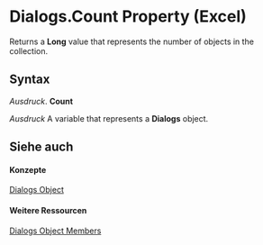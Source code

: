 
# Dialogs.Count Property (Excel)

Returns a  **Long** value that represents the number of objects in the collection.


## Syntax

 _Ausdruck_. **Count**

 _Ausdruck_ A variable that represents a **Dialogs** object.


## Siehe auch


#### Konzepte


[Dialogs Object](d1d54f0e-6057-92f5-4f4c-254c51e36040.md)
#### Weitere Ressourcen


[Dialogs Object Members](http://msdn.microsoft.com/library/15d5bbd8-798a-38b9-2071-b89b68437f9f%28Office.15%29.aspx)